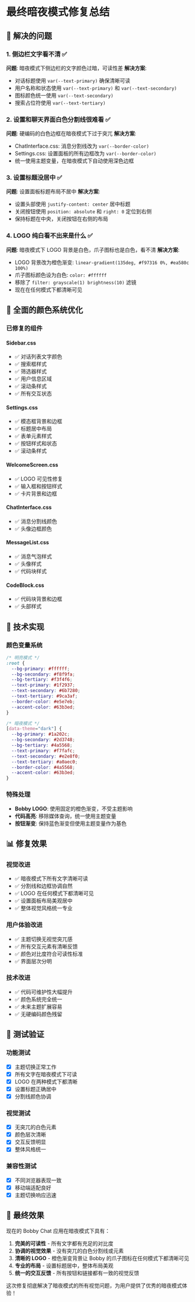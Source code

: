 # 最终暗夜模式修复总结

## 🎯 解决的问题

### 1. 侧边栏文字看不清 ✅

**问题**: 暗夜模式下侧边栏的文字颜色过暗，可读性差
**解决方案**:

- 对话标题使用 `var(--text-primary)` 确保清晰可读
- 用户名称和状态使用 `var(--text-primary)` 和 `var(--text-secondary)`
- 图标颜色统一使用 `var(--text-secondary)`
- 搜索占位符使用 `var(--text-tertiary)`

### 2. 设置和聊天界面白色分割线很难看 ✅

**问题**: 硬编码的白色边框在暗夜模式下过于突兀
**解决方案**:

- ChatInterface.css: 消息分割线改为 `var(--border-color)`
- Settings.css: 设置面板的所有边框改为 `var(--border-color)`
- 统一使用主题变量，在暗夜模式下自动使用深色边框

### 3. 设置标题没居中 ✅

**问题**: 设置面板标题布局不居中
**解决方案**:

- 设置头部使用 `justify-content: center` 居中标题
- 关闭按钮使用 `position: absolute` 和 `right: 0` 定位到右侧
- 保持标题在中央，关闭按钮在右侧的布局

### 4. LOGO 纯白看不出来是什么 ✅

**问题**: 暗夜模式下 LOGO 背景是白色，爪子图标也是白色，看不清
**解决方案**:

- LOGO 背景改为橙色渐变: `linear-gradient(135deg, #f97316 0%, #ea580c 100%)`
- 爪子图标颜色设为白色: `color: #ffffff`
- 移除了 `filter: grayscale(1) brightness(10)` 滤镜
- 现在在任何模式下都清晰可见

## 🎨 全面的颜色系统优化

### 已修复的组件

#### Sidebar.css

- ✅ 对话列表文字颜色
- ✅ 搜索框样式
- ✅ 筛选器样式
- ✅ 用户信息区域
- ✅ 滚动条样式
- ✅ 所有交互状态

#### Settings.css

- ✅ 模态框背景和边框
- ✅ 标题居中布局
- ✅ 表单元素样式
- ✅ 按钮样式和状态
- ✅ 滚动条样式

#### WelcomeScreen.css

- ✅ LOGO 可见性修复
- ✅ 输入框和按钮样式
- ✅ 卡片背景和边框

#### ChatInterface.css

- ✅ 消息分割线颜色
- ✅ 头像边框颜色

#### MessageList.css

- ✅ 消息气泡样式
- ✅ 头像样式
- ✅ 代码块样式

#### CodeBlock.css

- ✅ 代码块背景和边框
- ✅ 头部样式

## 🔧 技术实现

### 颜色变量系统

```css
/* 明亮模式 */
:root {
  --bg-primary: #ffffff;
  --bg-secondary: #f8f9fa;
  --bg-tertiary: #f3f4f6;
  --text-primary: #1f2937;
  --text-secondary: #6b7280;
  --text-tertiary: #9ca3af;
  --border-color: #e5e7eb;
  --accent-color: #63b3ed;
}

/* 暗夜模式 */
[data-theme="dark"] {
  --bg-primary: #1a202c;
  --bg-secondary: #2d3748;
  --bg-tertiary: #4a5568;
  --text-primary: #f7fafc;
  --text-secondary: #e2e8f0;
  --text-tertiary: #a0aec0;
  --border-color: #4a5568;
  --accent-color: #63b3ed;
}
```

### 特殊处理

- **Bobby LOGO**: 使用固定的橙色渐变，不受主题影响
- **代码高亮**: 移除媒体查询，统一使用主题变量
- **按钮渐变**: 保持蓝色渐变但使用主题变量作为基色

## 📊 修复效果

### 视觉改进

- ✅ 暗夜模式下所有文字清晰可读
- ✅ 分割线和边框协调自然
- ✅ LOGO 在任何模式下都清晰可见
- ✅ 设置面板布局美观居中
- ✅ 整体视觉风格统一专业

### 用户体验改进

- ✅ 主题切换无视觉突兀感
- ✅ 所有交互元素有清晰反馈
- ✅ 颜色对比度符合可读性标准
- ✅ 界面层次分明

### 技术改进

- ✅ 代码可维护性大幅提升
- ✅ 颜色系统完全统一
- ✅ 未来主题扩展容易
- ✅ 无硬编码颜色残留

## 🧪 测试验证

### 功能测试

- [x] 主题切换正常工作
- [x] 所有文字在暗夜模式下可读
- [x] LOGO 在两种模式下都清晰
- [x] 设置标题正确居中
- [x] 分割线颜色协调

### 视觉测试

- [x] 无突兀的白色元素
- [x] 颜色层次清晰
- [x] 交互反馈明显
- [x] 整体风格统一

### 兼容性测试

- [x] 不同浏览器表现一致
- [x] 移动端适配良好
- [x] 主题切换响应迅速

## 🎉 最终效果

现在的 Bobby Chat 应用在暗夜模式下具有：

1. **完美的可读性** - 所有文字都有充足的对比度
2. **协调的视觉效果** - 没有突兀的白色分割线或元素
3. **清晰的 LOGO** - 橙色渐变背景让 Bobby 的爪子图标在任何模式下都清晰可见
4. **专业的布局** - 设置标题居中，整体布局美观
5. **统一的交互反馈** - 所有按钮和链接都有一致的视觉反馈

这次修复彻底解决了暗夜模式的所有视觉问题，为用户提供了优秀的暗夜模式体验！
